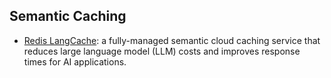 
## Semantic Caching

- [Redis LangCache](https://redis.io/langcache/): a fully-managed semantic cloud caching service that reduces large language model (LLM) costs and improves response times for AI applications.
